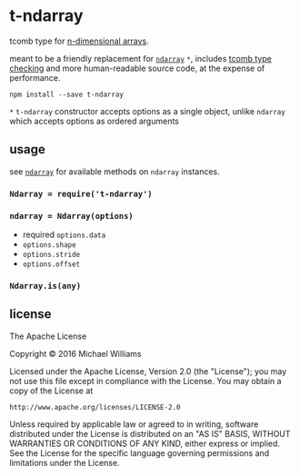 # t-ndarray

tcomb type for [n-dimensional arrays](https://github.com/scijs/ndarray/).

meant to be a friendly replacement for [`ndarray`](https://github.com/scijs/ndarray/) `*`, includes [tcomb type checking](https://github.com/gcanti/tcomb/) and more human-readable source code, at the expense of performance.

```shell
npm install --save t-ndarray
```

`*` `t-ndarray` constructor accepts options as a single object, unlike `ndarray` which accepts options as ordered arguments

## usage

see [`ndarray`](https://github.com/scijs/ndarray/) for available methods on `ndarray` instances.

### `Ndarray = require('t-ndarray')`

### `ndarray = Ndarray(options)`

- required `options.data`
- `options.shape`
- `options.stride`
- `options.offset`

### `Ndarray.is(any)`

## license

The Apache License

Copyright &copy; 2016 Michael Williams

Licensed under the Apache License, Version 2.0 (the "License");
you may not use this file except in compliance with the License.
You may obtain a copy of the License at

    http://www.apache.org/licenses/LICENSE-2.0

Unless required by applicable law or agreed to in writing, software
distributed under the License is distributed on an "AS IS" BASIS,
WITHOUT WARRANTIES OR CONDITIONS OF ANY KIND, either express or implied.
See the License for the specific language governing permissions and
limitations under the License.
